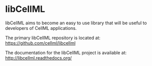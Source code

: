 libCellML
=========

libCellML aims to become an easy to use library that will be useful to developers of CellML applications.

The primary libCellML repository is located at: https://github.com/cellml/libcellml

The documentation for the libCellML project is available at: http://libcellml.readthedocs.org/

